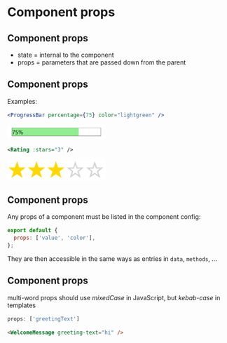 # Component props

## Component props

- state = internal to the component
- props = parameters that are passed down from the parent

## Component props

Examples:

```jsx
<ProgressBar percentage={75} color="lightgreen" />
```

<img src="assets/progress-bar.png" style="width:16em" />

```xml
<Rating :stars="3" />
```

<img src="assets/rating.png" style="width: 16em">

## Component props

Any props of a component must be listed in the component config:

```js
export default {
  props: ['value', 'color'],
};
```

They are then accessible in the same ways as entries in `data`, `methods`, ...

## Component props

multi-word props should use _mixedCase_ in JavaScript, but _kebab-case_ in templates

<!-- prettier-ignore -->
```js
props: ['greetingText']
```

```html
<WelcomeMessage greeting-text="hi" />
```
